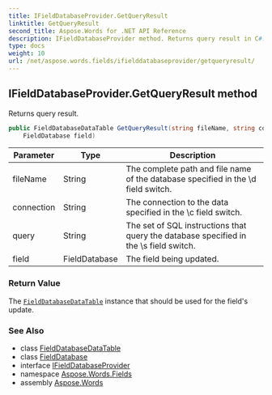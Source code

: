 ```yaml
---
title: IFieldDatabaseProvider.GetQueryResult
linktitle: GetQueryResult
second_title: Aspose.Words for .NET API Reference
description: IFieldDatabaseProvider method. Returns query result in C#.
type: docs
weight: 10
url: /net/aspose.words.fields/ifielddatabaseprovider/getqueryresult/
---
```

## IFieldDatabaseProvider.GetQueryResult method

Returns query result.

```csharp
public FieldDatabaseDataTable GetQueryResult(string fileName, string connection, string query, 
    FieldDatabase field)
```

| Parameter | Type | Description |
| --- | --- | --- |
| fileName | String | The complete path and file name of the database specified in the \d field switch. |
| connection | String | The connection to the data specified in the \c field switch. |
| query | String | The set of SQL instructions that query the database specified in the \s field switch. |
| field | FieldDatabase | The field being updated. |

### Return Value

The [`FieldDatabaseDataTable`](../../fielddatabasedatatable/) instance that should be used for the field's update.

### See Also

* class [FieldDatabaseDataTable](../../fielddatabasedatatable/)
* class [FieldDatabase](../../fielddatabase/)
* interface [IFieldDatabaseProvider](../)
* namespace [Aspose.Words.Fields](../../ifielddatabaseprovider/)
* assembly [Aspose.Words](../../../)

